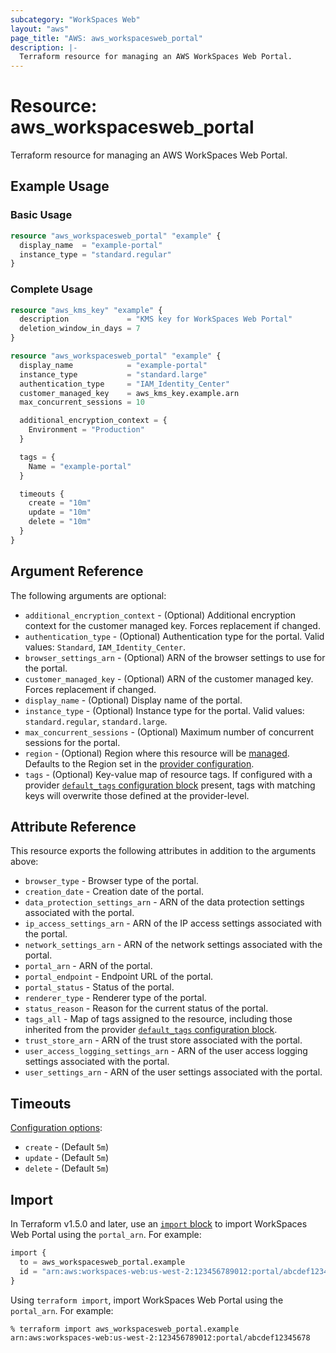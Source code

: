```yaml
---
subcategory: "WorkSpaces Web"
layout: "aws"
page_title: "AWS: aws_workspacesweb_portal"
description: |-
  Terraform resource for managing an AWS WorkSpaces Web Portal.
---
```


# Resource: aws_workspacesweb_portal

Terraform resource for managing an AWS WorkSpaces Web Portal.

## Example Usage

### Basic Usage

```terraform
resource "aws_workspacesweb_portal" "example" {
  display_name  = "example-portal"
  instance_type = "standard.regular"
}
```

### Complete Usage

```terraform
resource "aws_kms_key" "example" {
  description             = "KMS key for WorkSpaces Web Portal"
  deletion_window_in_days = 7
}

resource "aws_workspacesweb_portal" "example" {
  display_name            = "example-portal"
  instance_type           = "standard.large"
  authentication_type     = "IAM_Identity_Center"
  customer_managed_key    = aws_kms_key.example.arn
  max_concurrent_sessions = 10

  additional_encryption_context = {
    Environment = "Production"
  }

  tags = {
    Name = "example-portal"
  }

  timeouts {
    create = "10m"
    update = "10m"
    delete = "10m"
  }
}
```

## Argument Reference

The following arguments are optional:

* `additional_encryption_context` - (Optional) Additional encryption context for the customer managed key. Forces replacement if changed.
* `authentication_type` - (Optional) Authentication type for the portal. Valid values: `Standard`, `IAM_Identity_Center`.
* `browser_settings_arn` - (Optional) ARN of the browser settings to use for the portal.
* `customer_managed_key` - (Optional) ARN of the customer managed key. Forces replacement if changed.
* `display_name` - (Optional) Display name of the portal.
* `instance_type` - (Optional) Instance type for the portal. Valid values: `standard.regular`, `standard.large`.
* `max_concurrent_sessions` - (Optional) Maximum number of concurrent sessions for the portal.
* `region` - (Optional) Region where this resource will be [managed](https://docs.aws.amazon.com/general/latest/gr/rande.html#regional-endpoints). Defaults to the Region set in the [provider configuration](https://registry.terraform.io/providers/hashicorp/aws/latest/docs#aws-configuration-reference).
* `tags` - (Optional) Key-value map of resource tags. If configured with a provider [`default_tags` configuration block](https://registry.terraform.io/providers/hashicorp/aws/latest/docs#default_tags-configuration-block) present, tags with matching keys will overwrite those defined at the provider-level.

## Attribute Reference

This resource exports the following attributes in addition to the arguments above:

* `browser_type` - Browser type of the portal.
* `creation_date` - Creation date of the portal.
* `data_protection_settings_arn` - ARN of the data protection settings associated with the portal.
* `ip_access_settings_arn` - ARN of the IP access settings associated with the portal.
* `network_settings_arn` - ARN of the network settings associated with the portal.
* `portal_arn` - ARN of the portal.
* `portal_endpoint` - Endpoint URL of the portal.
* `portal_status` - Status of the portal.
* `renderer_type` - Renderer type of the portal.
* `status_reason` - Reason for the current status of the portal.
* `tags_all` - Map of tags assigned to the resource, including those inherited from the provider [`default_tags` configuration block](https://registry.terraform.io/providers/hashicorp/aws/latest/docs#default_tags-configuration-block).
* `trust_store_arn` - ARN of the trust store associated with the portal.
* `user_access_logging_settings_arn` - ARN of the user access logging settings associated with the portal.
* `user_settings_arn` - ARN of the user settings associated with the portal.

## Timeouts

[Configuration options](https://developer.hashicorp.com/terraform/language/resources/syntax#operation-timeouts):

* `create` - (Default `5m`)
* `update` - (Default `5m`)
* `delete` - (Default `5m`)

## Import

In Terraform v1.5.0 and later, use an [`import` block](https://developer.hashicorp.com/terraform/language/import) to import WorkSpaces Web Portal using the `portal_arn`. For example:

```terraform
import {
  to = aws_workspacesweb_portal.example
  id = "arn:aws:workspaces-web:us-west-2:123456789012:portal/abcdef12345678"
}
```

Using `terraform import`, import WorkSpaces Web Portal using the `portal_arn`. For example:

```console
% terraform import aws_workspacesweb_portal.example arn:aws:workspaces-web:us-west-2:123456789012:portal/abcdef12345678
```
